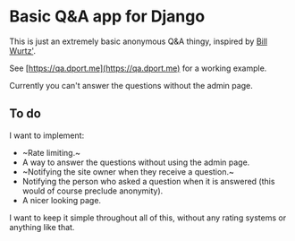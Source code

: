 # Basic Q&A app for Django

This is just an extremely basic anonymous Q&A thingy, inspired by [Bill Wurtz'](http://www.billwurtz.com/questions/questions.html). 

See [https://qa.dport.me](https://qa.dport.me) for a working example.

Currently you can't answer the questions without the admin page.

## To do
I want to implement:
- ~Rate limiting.~
- A way to answer the questions without using the admin page.
- ~Notifying the site owner when they receive a question.~
- Notifying the person who asked a question when it is answered (this would of course preclude anonymity).
- A nicer looking page.

I want to keep it simple throughout all of this, without any rating systems or anything like that.